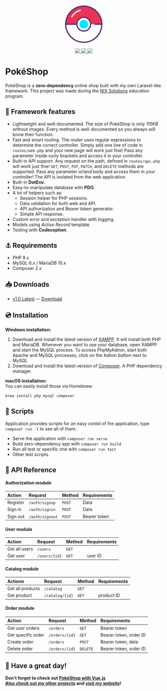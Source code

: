 <p align='center'><img src="../assets/pokeball.png" height="120"></p>
<p align="center">
        <a href="https://www.php.net/" target="_blank">
            <img src="https://upload.wikimedia.org/wikipedia/commons/2/27/PHP-logo.svg" height="50">
        </a>
        <a href="https://getcomposer.org/" target="_blank">
            <img src="https://cdn.worldvectorlogo.com/logos/composer.svg" height="50">
        </a>
        <a href="https://mariadb.com/" target="_blank">
            <img src="https://mariadb.com/wp-content/uploads/2019/11/mariadb-horizontal-blue.svg" height="50">
        </a>
</p>

# PokéShop

PokéShop is a **zero-dependency** online shop built with my own Laravel-like framework. This project was made during the [NIX Solutions](https://www.nixsolutions.com/) education program.

## :crystal_ball: Framework features

-   Lightweight and well-documented. The size of PokéShop is only _115KB_ without images. Every method is well-documented so you always will know their function.
-   Fast and smart routing. The router uses regular expressions to determine the correct controller. Simply add one line of code in `routes/web.php` and your new page will work just fine! Pass any parameter inside curly brackets and access it in your controller.
-   Built-in API support. Any request on the path, defined in `routes/api.php` will work just fine! `GET`, `POST`, `PUT`, `PATCH`, and `DELETE` methods are supported. Pass any parameter or/and body and access them in your controller! The API is isolated from the web application.
-   Built-in **DotEnv**.
-   Easy-to-manipulate database with **PDO**.
-   A lot of helpers such as:
    -   Session helper for PHP sessions.
    -   Data validation for both web and API.
    -   API authorization and Bearer token generator.
    -   Simple API response.
-   Custom error and exception handler with logging.
-   Models using _Active Record_ template.
-   Testing with **Codeception**.

## :anchor: Requirements

-   PHP 8.x
-   MySQL 6.x / MariaDB 10.x
-   Composer 2.x

## :inbox_tray: Downloads

-   [v1.0 Latest](https://github.com/PAXANDDOS/pokeshop-web/releases/tag/v1.0) — [Download](https://github.com/PAXANDDOS/pokeshop-web/releases/download/v1.0/v1.0-pokeshop-web.zip)

## :cd: Installation

**Windows installation:**

1. Download and install the latest version of [XAMPP](https://www.apachefriends.org/). It will install both PHP and MariaDB. Whenever you want to use your database, open XAMPP and start the MySQL process. To access PhpMyAdmin, start both Apache and MySQL processes, click on the Admin button next to MySQL
2. Download and install the latest version of [Composer](https://getcomposer.org/Composer-Setup.exe). A PHP dependency manager.

**macOS installation:**  
You can easily install those via Homebrew:

```bash
brew install php mysql composer
```

## :scroll: Scripts

Application provides scripts for an easy contol of the application, type `composer run -l` to see all of them.

-   Serve the application with `composer run serve`
-   Build zero-dependency app with `composer run build`
-   Run all test or specific one with `composer run test`
-   Other test scripts.

## :key: API Reference

#### Authorization module

| Action   | Request         | Method | Requirements |
| :------- | :-------------- | :----- | :----------- |
| Register | `/auth/signup`  | `POST` | Data         |
| Sign in  | `/auth/signin`  | `POST` | Data         |
| Sign out | `/auth/signout` | `POST` | Bearer token |

#### User module

| Action        | Request       | Method | Requirements |
| :------------ | :------------ | :----- | :----------- |
| Get all users | `/users`      | `GET`  |              |
| Get user      | `/users/{id}` | `GET`  | user ID      |

#### Catalog module

| Actionn          | Request         | Method | Requirements |
| :--------------- | :-------------- | :----- | :----------- |
| Get all products | `/catalog`      | `GET`  |              |
| Get product      | `/catalog/{id}` | `GET`  | product ID   |

#### Order module

| Action             | Request        | Method   | Requirements           |
| :----------------- | :------------- | :------- | :--------------------- |
| Get user orders    | `/orders`      | `GET`    | Bearer token           |
| Get specific order | `/orders/{id}` | `GET`    | Bearer token, order ID |
| Create order       | `/orders`      | `POST`   | Bearer token, data     |
| Delete order       | `/orders/{id}` | `DELETE` | Bearer token, order ID |

## :fox_face: Have a great day!

**Don't forget to check out [PokéShop with Vue.js](../vue-frontend)**  
**[Also check out my other projects](https://github.com/PAXANDDOS?tab=repositories) and [visit my website](https://paxanddos.github.io)!**
